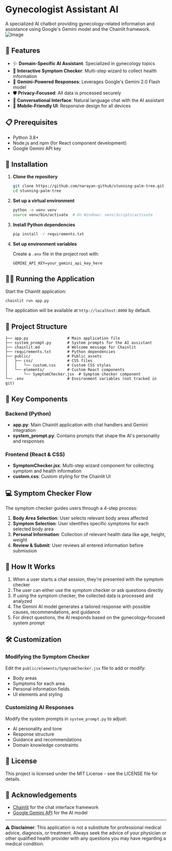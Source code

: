 # Gynecologist Assistant AI

A specialized AI chatbot providing gynecology-related information and assistance using Google's Gemini model and the Chainlit framework.
![Image](https://github.com/user-attachments/assets/38dc34c9-5964-45b1-aaa1-3b13b7643558)

## 🌟 Features

- 🩺 **Domain-Specific AI Assistant**: Specialized in gynecology topics
- 📝 **Interactive Symptom Checker**: Multi-step wizard to collect health information
- 🤖 **Gemini-Powered Responses**: Leverages Google's Gemini 2.0 Flash model
- 🛡️ **Privacy-Focused**: All data is processed securely
- 💬 **Conversational Interface**: Natural language chat with the AI assistant
- 📱 **Mobile-Friendly UI**: Responsive design for all devices

## 📋 Prerequisites

- Python 3.8+
- Node.js and npm (for React component development)
- Google Gemini API key

## 🚀 Installation

1. **Clone the repository**
   ```bash
   git clone https://github.com/narayan-github/stunning-palm-tree.git
   cd stunning-palm-tree
   ```

2. **Set up a virtual environment**
   ```bash
   python -m venv venv
   source venv/bin/activate  # On Windows: venv\Scripts\activate
   ```

3. **Install Python dependencies**
   ```bash
   pip install -r requirements.txt
   ```

4. **Set up environment variables**
   
   Create a `.env` file in the project root with:
   ```
   GEMINI_API_KEY=your_gemini_api_key_here
   ```

## 🏃‍♀️ Running the Application

Start the Chainlit application:
```bash
chainlit run app.py
```

The application will be available at `http://localhost:8000` by default.

## 🧩 Project Structure

```
├── app.py                 # Main application file
├── system_prompt.py       # System prompts for the AI assistant
├── chainlit.md            # Welcome message for Chainlit
├── requirements.txt       # Python dependencies
├── public/                # Public assets
│   ├── css/               # CSS files
│   │   └── custom.css     # Custom CSS styles
│   └── elements/          # Custom React components
│       └── SymptomChecker.jsx  # Symptom checker component
└── .env                   # Environment variables (not tracked in git)
```

## 🔧 Key Components

### Backend (Python)

- **app.py**: Main Chainlit application with chat handlers and Gemini integration
- **system_prompt.py**: Contains prompts that shape the AI's personality and responses

### Frontend (React & CSS)

- **SymptomChecker.jsx**: Multi-step wizard component for collecting symptom and health information
- **custom.css**: Custom styling for the Chainlit UI

## 💻 Symptom Checker Flow

The symptom checker guides users through a 4-step process:

1. **Body Area Selection**: User selects relevant body areas affected
2. **Symptom Selection**: User identifies specific symptoms for each selected body area
3. **Personal Information**: Collection of relevant health data like age, height, weight
4. **Review & Submit**: User reviews all entered information before submission

## 🔄 How It Works

1. When a user starts a chat session, they're presented with the symptom checker
2. The user can either use the symptom checker or ask questions directly
3. If using the symptom checker, the collected data is processed and analyzed
4. The Gemini AI model generates a tailored response with possible causes, recommendations, and guidance
5. For direct questions, the AI responds based on the gynecology-focused system prompt

## 🛠️ Customization

### Modifying the Symptom Checker

Edit the `public/elements/SymptomChecker.jsx` file to add or modify:
- Body areas
- Symptoms for each area
- Personal information fields
- UI elements and styling

### Customizing AI Responses

Modify the system prompts in `system_prompt.py` to adjust:
- AI personality and tone
- Response structure
- Guidance and recommendations
- Domain knowledge constraints

## 📝 License

This project is licensed under the MIT License - see the LICENSE file for details.

## 🙏 Acknowledgements

- [Chainlit](https://github.com/Chainlit/chainlit) for the chat interface framework
- [Google Gemini API](https://ai.google.dev/) for the AI model

---

⚠️ **Disclaimer**: This application is not a substitute for professional medical advice, diagnosis, or treatment. Always seek the advice of your physician or other qualified health provider with any questions you may have regarding a medical condition.
